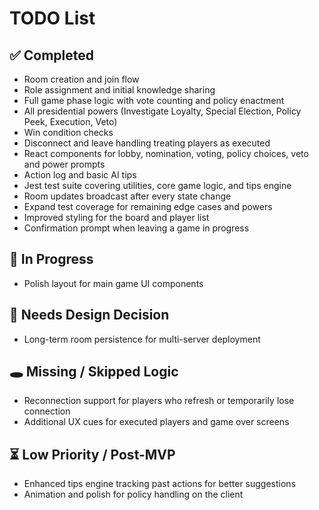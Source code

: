 # TODO List

## ✅ Completed
- Room creation and join flow
- Role assignment and initial knowledge sharing
- Full game phase logic with vote counting and policy enactment
- All presidential powers (Investigate Loyalty, Special Election, Policy Peek, Execution, Veto)
- Win condition checks
- Disconnect and leave handling treating players as executed
- React components for lobby, nomination, voting, policy choices, veto and power prompts
- Action log and basic AI tips
- Jest test suite covering utilities, core game logic, and tips engine
- Room updates broadcast after every state change
- Expand test coverage for remaining edge cases and powers
- Improved styling for the board and player list
- Confirmation prompt when leaving a game in progress

## 🔨 In Progress
- Polish layout for main game UI components


## 🧠 Needs Design Decision
- Long-term room persistence for multi-server deployment

## 🕳️ Missing / Skipped Logic
- Reconnection support for players who refresh or temporarily lose connection
- Additional UX cues for executed players and game over screens

## ⏳ Low Priority / Post-MVP
- Enhanced tips engine tracking past actions for better suggestions
- Animation and polish for policy handling on the client
